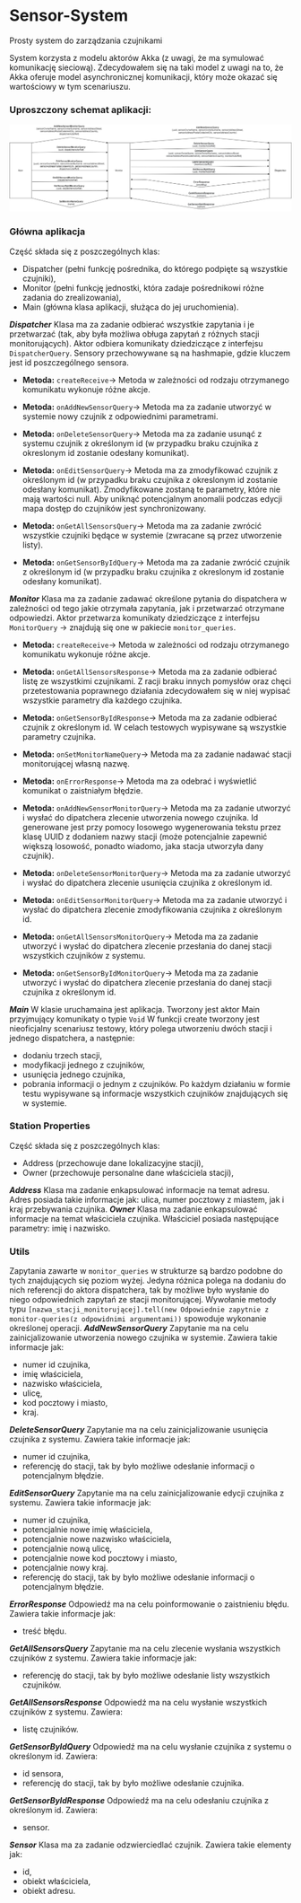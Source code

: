 # Sensor-System
Prosty system do zarządzania czujnikami

System korzysta z modelu aktorów Akka (z uwagi, że ma symulować komunikację sieciową). Zdecydowałem się na taki model z uwagi na to, że Akka oferuje model asynchronicznej komunikacji, który może okazać się wartościowy w tym scenariuszu.

### Uproszczony schemat aplikacji:
![alt text](https://github.com/Petros9/Sensor-System/blob/master/diagram.png)

### Główna aplikacja
Część składa się z poszczególnych klas:

- Dispatcher (pełni funkcję pośrednika, do którego podpięte są wszystkie czujniki),
- Monitor (pełni funkcję jednostki, która zadaje pośrednikowi różne zadania do zrealizowania),
- Main (główna klasa aplikacji, służąca do jej uruchomienia).

***Dispatcher***
Klasa ma za zadanie odbierać wszystkie zapytania i je przetwarzać (tak, aby była możliwa obługa zapytań z różnych stacji monitorujących).
Aktor odbiera komunikaty dziedziczące z interfejsu `DispatcherQuery`.
Sensory przechowywane są na hashmapie, gdzie kluczem jest id poszczególnego sensora.

* **Metoda:** `createReceive`->
Metoda w zależności od rodzaju otrzymanego komunikatu wykonuje różne akcje.

* **Metoda:** `onAddNewSensorQuery`->
Metoda ma za zadanie utworzyć w systemie nowy czujnik z odpowiednimi parametrami.

* **Metoda:** `onDeleteSensorQuery`->
Metoda ma za zadanie usunąć z systemu czujnik z określonym id (w przypadku braku czujnika z okreslonym id zostanie odesłany komunikat).

* **Metoda:** `onEditSensorQuery`->
Metoda ma za zmodyfikować czujnik z określonym id (w przypadku braku czujnika z okreslonym id zostanie odesłany komunikat). Zmodyfikowane zostaną te parametry, które nie mają wartości null.
Aby uniknąć potencjalnym anomalii podczas edycji mapa dostęp do czujników jest synchronizowany.

* **Metoda:** `onGetAllSensorsQuery`->
Metoda ma za zadanie zwrócić wszystkie czujniki będące w systemie (zwracane są przez utworzenie listy).

* **Metoda:** `onGetSensorByIdQuery`->
Metoda ma za zadanie zwrócić czujnik z określonym id (w przypadku braku czujnika z okreslonym id zostanie odesłany komunikat).


***Monitor***
Klasa ma za zadanie zadawać określone pytania do dispatchera w zależności od tego jakie otrzymała zapytania, jak i przetwarzać otrzymane odpowiedzi.
Aktor przetwarza komunikaty dziedziczące z interfejsu `MonitorQuery` -> znajdują się one w pakiecie `monitor_queries`.
* **Metoda:** `createReceive`->
Metoda w zależności od rodzaju otrzymanego komunikatu wykonuje różne akcje.

* **Metoda:** `onGetAllSensorsResponse`->
Metoda ma za zadanie odbierać listę ze wszystkimi czujnikami. Z racji braku innych pomysłów oraz chęci przetestowania poprawnego działania zdecydowałem się w niej wypisać wszystkie parametry dla każdego czujnika.
* **Metoda:** `onGetSensorByIdResponse`->
Metoda ma za zadanie odbierać czujnik z określonym id. W celach testowych wypisywane są wszystkie parametry czujnika.

* **Metoda:** `onSetMonitorNameQuery`->
Metoda ma za zadanie nadawać stacji monitorującej własną nazwę.

* **Metoda:** `onErrorResponse`->
Metoda ma za odebrać i wyświetlić komunikat o zaistniałym błędzie.

* **Metoda:** `onAddNewSensorMonitorQuery`->
Metoda ma za zadanie utworzyć i wysłać do dipatchera zlecenie utworzenia nowego czujnika. Id generowane jest przy pomocy losowego wygenerowania tekstu przez klasę UUID z dodaniem nazwy stacji (może potencjalnie zapewnić większą losowość, ponadto wiadomo, jaka stacja utworzyła dany czujnik).

* **Metoda:** `onDeleteSensorMonitorQuery`->
Metoda ma za zadanie utworzyć i wysłać do dipatchera zlecenie usunięcia czujnika z określonym id.

* **Metoda:** `onEditSensorMonitorQuery`->
Metoda ma za zadanie utworzyć i wysłać do dipatchera zlecenie zmodyfikowania czujnika z określonym id.

* **Metoda:** `onGetAllSensorsMonitorQuery`->
Metoda ma za zadanie utworzyć i wysłać do dipatchera zlecenie przesłania do danej stacji wszystkich czujników z systemu.

* **Metoda:** `onGetSensorByIdMonitorQuery`->
Metoda ma za zadanie utworzyć i wysłać do dipatchera zlecenie przesłania do danej stacji czujnika z określonym id.

***Main***
W klasie uruchamaina jest aplikacja. Tworzony jest aktor Main przyjmujący komunikaty o typie `Void`
W funkcji create tworzony jest nieoficjalny scenariusz testowy, który polega utworzeniu dwóch stacji i jednego dispatchera, a następnie:
- dodaniu trzech stacji,
- modyfikacji jednego z czujników,
- usunięcia jednego czujnika,
- pobrania informacji o jednym z czujników.
Po każdym działaniu w formie testu wypisywane są informacje wszystkich czujników znajdujących się w systemie.

### Station Properties

Część składa się z poszczególnych klas:

- Address (przechowuje dane lokalizacyjne stacji),
- Owner (przechowuje personalne dane właściciela stacji),


***Address*** 
Klasa ma zadanie enkapsulować informacje na temat adresu.
Adres posiada takie informacje jak: ulica, numer pocztowy z miastem, jak i kraj przebywania czujnika.
***Owner***
Klasa ma zadanie enkapsulować informacje na temat właściciela czujnika.
Właściciel posiada następujące parametry: imię i nazwisko. 

### Utils
Zapytania zawarte w `monitor_queries` w strukturze są bardzo podobne do tych znajdujących się poziom wyżej. Jedyna różnica polega na dodaniu do nich referencji do aktora dispatchera, tak by możliwe było wysłanie do niego odpowiednich zapytań ze stacji monitorującej.
Wywołanie metody typu `[nazwa_stacji_monitorującej].tell(new Odpowiednie zapytnie z monitor-queries(z odpowidnimi argumentami))` spowoduje wykonanie określonej operacji.
***AddNewSensorQuery*** 
Zapytanie ma na celu zainicjalizowanie utworzenia nowego czujnika w systemie. Zawiera takie informacje jak: 
- numer id czujnika,
- imię właściciela,
- nazwisko właściciela,
- ulicę,
- kod pocztowy i miasto,
- kraj.

***DeleteSensorQuery*** 
Zapytanie ma na celu zainicjalizowanie usunięcia czujnika z systemu. Zawiera takie informacje jak: 
- numer id czujnika,
- referencję do stacji, tak by było możliwe odesłanie informacji o potencjalnym błędzie.

***EditSensorQuery*** 
Zapytanie ma na celu zainicjalizowanie edycji czujnika z systemu. Zawiera takie informacje jak: 
- numer id czujnika,
- potencjalnie nowe imię właściciela,
- potencjalnie nowe nazwisko właściciela,
- potencjalnie nową ulicę,
- potencjalnie nowe kod pocztowy i miasto,
- potencjalnie nowy kraj.
- referencję do stacji, tak by było możliwe odesłanie informacji o potencjalnym błędzie.


***ErrorResponse*** 
Odpowiedź ma na celu poinformowanie o zaistnieniu błędu. Zawiera takie informacje jak: 
- treść błędu.

***GetAllSensorsQuery*** 
Zapytanie ma na celu zlecenie wysłania wszystkich czujników z systemu. Zawiera takie informacje jak: 
- referencję do stacji, tak by było możliwe odesłanie listy wszystkich czujników.

***GetAllSensorsResponse*** 
Odpowiedź ma na celu wysłanie wszystkich czujników z systemu. Zawiera: 
- listę czujników.

***GetSensorByIdQuery*** 
Odpowiedź ma na celu wysłanie czujnika z systemu o określonym id. Zawiera: 
- id sensora,
- referencję do stacji, tak by było możliwe odesłanie czujnika.

***GetSensorByIdResponse*** 
Odpowiedź ma na celu odesłaniu czujnika z określonym id. Zawiera: 
- sensor.

***Sensor*** 
Klasa ma za zadanie odzwierciedlać czujnik. Zawiera takie elementy jak:
- id,
- obiekt właściciela,
- obiekt adresu.

